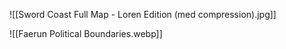 ![[Sword Coast Full Map - Loren Edition (med compression).jpg]]

![[Faerun Political Boundaries.webp]]